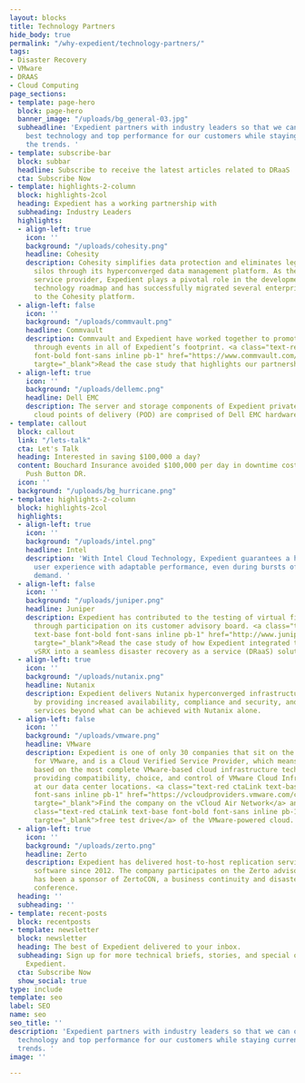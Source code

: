 ```yaml
---
layout: blocks
title: Technology Partners
hide_body: true
permalink: "/why-expedient/technology-partners/"
tags:
- Disaster Recovery
- VMware
- DRAAS
- Cloud Computing
page_sections:
- template: page-hero
  block: page-hero
  banner_image: "/uploads/bg_general-03.jpg"
  subheadline: 'Expedient partners with industry leaders so that we can offer the
    best technology and top performance for our customers while staying current with
    the trends. '
- template: subscribe-bar
  block: subbar
  headline: Subscribe to receive the latest articles related to DRaaS
  cta: Subscribe Now
- template: highlights-2-column
  block: highlights-2col
  heading: Expedient has a working partnership with
  subheading: Industry Leaders
  highlights:
  - align-left: true
    icon: ''
    background: "/uploads/cohesity.png"
    headline: Cohesity
    description: Cohesity simplifies data protection and eliminates legacy backup
      silos through its hyperconverged data management platform. As the largest Cohesity-powered
      service provider, Expedient plays a pivotal role in the development of Cohesity’s
      technology roadmap and has successfully migrated several enterprise clients
      to the Cohesity platform.
  - align-left: false
    icon: ''
    background: "/uploads/commvault.png"
    headline: Commvault
    description: Commvault and Expedient have worked together to promote data backups
      through events in all of Expedient’s footprint. <a class="text-red ctaLink text-base
      font-bold font-sans inline pb-1" href="https://www.commvault.com/resource-library/547cb6b7f665161279000003/expedient-case-study.pdf"
      targte="_blank">Read the case study that highlights our partnership</a>.
  - align-left: true
    icon: ''
    background: "/uploads/dellemc.png"
    headline: Dell EMC
    description: The server and storage components of Expedient private and multi-tenant
      cloud points of delivery (POD) are comprised of Dell EMC hardware.
- template: callout
  block: callout
  link: "/lets-talk"
  cta: Let's Talk
  heading: Interested in saving $100,000 a day?
  content: Bouchard Insurance avoided $100,000 per day in downtime costs with Expedient’s
    Push Button DR.
  icon: ''
  background: "/uploads/bg_hurricane.png"
- template: highlights-2-column
  block: highlights-2col
  highlights:
  - align-left: true
    icon: ''
    background: "/uploads/intel.png"
    headline: Intel
    description: 'With Intel Cloud Technology, Expedient guarantees a high-quality
      user experience with adaptable performance, even during bursts of increased
      demand. '
  - align-left: false
    icon: ''
    background: "/uploads/juniper.png"
    headline: Juniper
    description: Expedient has contributed to the testing of virtual firewall products
      through participation on its customer advisory board. <a class="text-red ctaLink
      text-base font-bold font-sans inline pb-1" href="http://www.juniper.net/us/en/company/case-studies/service-provider/expedient/"
      targte="_blank">Read the case study of how Expedient integrated the Juniper
      vSRX into a seamless disaster recovery as a service (DRaaS) solution</a>.
  - align-left: true
    icon: ''
    background: "/uploads/nutanix.png"
    headline: Nutanix
    description: Expedient delivers Nutanix hyperconverged infrastructure technology
      by providing increased availability, compliance and security, and disaster recovery
      services beyond what can be achieved with Nutanix alone.
  - align-left: false
    icon: ''
    background: "/uploads/vmware.png"
    headline: VMware
    description: Expedient is one of only 30 companies that sit on the global board
      for VMware, and is a Cloud Verified Service Provider, which means we offer services
      based on the most complete VMware-based cloud infrastructure technology available,
      providing compatibility, choice, and control of VMware Cloud Infrastructure
      at our data center locations. <a class="text-red ctaLink text-base font-bold
      font-sans inline pb-1" href="https://vcloudproviders.vmware.com/cloud-providers/Continental-Broadband-LLC"
      targte="_blank">Find the company on the vCloud Air Network</a> and take a <a
      class="text-red ctaLink text-base font-bold font-sans inline pb-1" href="/vmware-test-drive/"
      targte="_blank">free test drive</a> of the VMware-powered cloud.
  - align-left: true
    icon: ''
    background: "/uploads/zerto.png"
    headline: Zerto
    description: Expedient has delivered host-to-host replication service using Zerto
      software since 2012. The company participates on the Zerto advisory board and
      has been a sponsor of ZertoCON, a business continuity and disaster recovery
      conference.
  heading: ''
  subheading: ''
- template: recent-posts
  block: recentposts
- template: newsletter
  block: newsletter
  heading: The best of Expedient delivered to your inbox.
  subheading: Sign up for more technical briefs, stories, and special offers from
    Expedient.
  cta: Subscribe Now
  show_social: true
type: include
template: seo
label: SEO
name: seo
seo_title: ''
description: 'Expedient partners with industry leaders so that we can offer the best
  technology and top performance for our customers while staying current with the
  trends. '
image: ''

---
```

